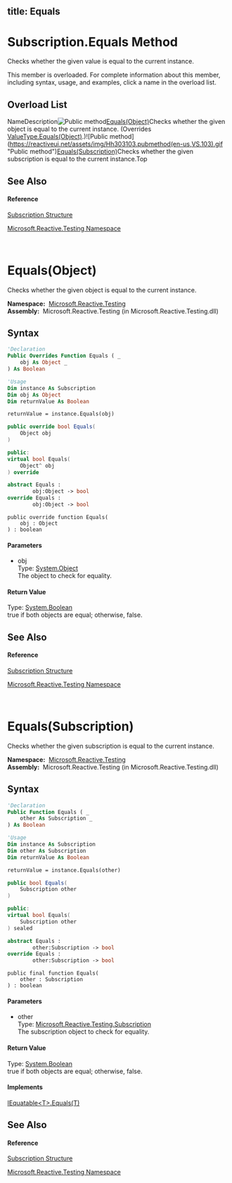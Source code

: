 title: Equals
---
# Subscription.Equals Method

Checks whether the given value is equal to the current instance.

This member is overloaded. For complete information about this member, including syntax, usage, and examples, click a name in the overload list.

## Overload List

NameDescription![Public method](https://reactiveui.net/assets/img/Hh303103.pubmethod(en-us,VS.103).gif "Public method")[Equals(Object)](https://msdn.microsoft.com/en-us/library/m:microsoft.reactive.testing.subscription.equals(system.object)(v=VS.103))Checks whether the given object is equal to the current instance. (Overrides [ValueType.Equals(Object)](https://msdn.microsoft.com/en-us/library/m:system.valuetype.equals(system.object)(v=VS.103)).)![Public method](https://reactiveui.net/assets/img/Hh303103.pubmethod(en-us,VS.103).gif "Public method")[Equals(Subscription)](https://msdn.microsoft.com/en-us/library/m:microsoft.reactive.testing.subscription.equals(microsoft.reactive.testing.subscription)(v=VS.103))Checks whether the given subscription is equal to the current instance.Top

## See Also

#### Reference

[Subscription Structure](Subscription/Subscription)

[Microsoft.Reactive.Testing Namespace](Microsoft.Reactive.Testing/Microsoft.Reactive.Testing)



<br />

# Equals(Object)

Checks whether the given object is equal to the current instance.

**Namespace:**  [Microsoft.Reactive.Testing](Microsoft.Reactive.Testing/Microsoft.Reactive.Testing)  
**Assembly:**  Microsoft.Reactive.Testing (in Microsoft.Reactive.Testing.dll)

## Syntax

```vb
'Declaration
Public Overrides Function Equals ( _
    obj As Object _
) As Boolean
```

```vb
'Usage
Dim instance As Subscription
Dim obj As Object
Dim returnValue As Boolean

returnValue = instance.Equals(obj)
```

```csharp
public override bool Equals(
    Object obj
)
```

```c++
public:
virtual bool Equals(
    Object^ obj
) override
```

```fsharp
abstract Equals : 
        obj:Object -> bool 
override Equals : 
        obj:Object -> bool 
```

```jscript
public override function Equals(
    obj : Object
) : boolean
```

#### Parameters

- obj  
  Type: [System.Object](https://msdn.microsoft.com/en-us/library/e5kfa45b)  
  The object to check for equality.

#### Return Value

Type: [System.Boolean](https://msdn.microsoft.com/en-us/library/a28wyd50)  
true if both objects are equal; otherwise, false.

## See Also

#### Reference

[Subscription Structure](Subscription/Subscription)

[Microsoft.Reactive.Testing Namespace](Microsoft.Reactive.Testing/Microsoft.Reactive.Testing)



<br />

# Equals(Subscription)

Checks whether the given subscription is equal to the current instance.

**Namespace:**  [Microsoft.Reactive.Testing](Microsoft.Reactive.Testing/Microsoft.Reactive.Testing)  
**Assembly:**  Microsoft.Reactive.Testing (in Microsoft.Reactive.Testing.dll)

## Syntax

```vb
'Declaration
Public Function Equals ( _
    other As Subscription _
) As Boolean
```

```vb
'Usage
Dim instance As Subscription
Dim other As Subscription
Dim returnValue As Boolean

returnValue = instance.Equals(other)
```

```csharp
public bool Equals(
    Subscription other
)
```

```c++
public:
virtual bool Equals(
    Subscription other
) sealed
```

```fsharp
abstract Equals : 
        other:Subscription -> bool 
override Equals : 
        other:Subscription -> bool 
```

```jscript
public final function Equals(
    other : Subscription
) : boolean
```

#### Parameters

- other  
  Type: [Microsoft.Reactive.Testing.Subscription](Subscription/Subscription)  
  The subscription object to check for equality.

#### Return Value

Type: [System.Boolean](https://msdn.microsoft.com/en-us/library/a28wyd50)  
true if both objects are equal; otherwise, false.

#### Implements

[IEquatable\<T\>.Equals(T)](https://msdn.microsoft.com/en-us/library/m:system.iequatable%601.equals(%600)(v=VS.103))

## See Also

#### Reference

[Subscription Structure](Subscription/Subscription)

[Microsoft.Reactive.Testing Namespace](Microsoft.Reactive.Testing/Microsoft.Reactive.Testing)
